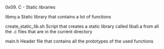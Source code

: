 0x09. C - Static libraries

libmy.a	Static library that contains a lot of functions

create_static_lib.sh	Script that creates a static library called liball.a from all the .c files that are in the current directory

main.h	Header file that contains all the prototypes of the used functions
